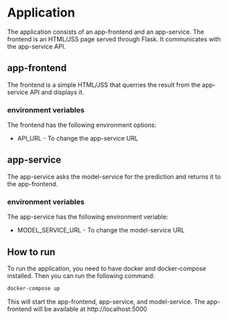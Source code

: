# Application

The application consists of an app-frontend and an app-service. The frontend is an HTML/JSS page served through Flask. It communicates with the app-service API.


## app-frontend
The frontend is a simple HTML/JSS that querries the result from the app-service API and displays it.

### environment veriables
The frontend has the following environment options:
- API_URL - To change the app-service URL


## app-service
The app-service asks the model-service for the prediction and returns it to the app-frontend.

### environment veriables
The app-service has the following environment veriable:
- MODEL_SERVICE_URL - To change the model-service URL


## How to run
To run the application, you need to have docker and docker-compose installed. Then you can run the following command:
```bash
docker-compose up
```

This will start the app-frontend, app-service, and model-service. The app-frontend will be available at http://localhost:5000



